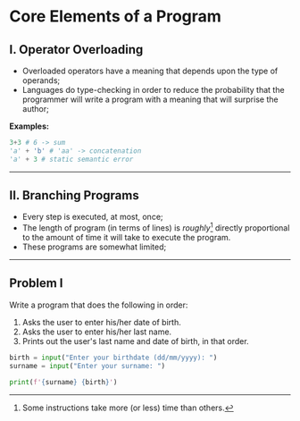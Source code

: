 # Core Elements of a Program

## I. Operator Overloading
- Overloaded operators have a meaning that depends upon the type of operands;
- Languages do type-checking in order to reduce the probability that the programmer will write a program with a meaning that will surprise the author;

**Examples:**
```py
3+3 # 6 -> sum
'a' + 'b' # 'aa' -> concatenation
'a' + 3 # static semantic error
```

---

## II. Branching Programs
- Every step is executed, at most, once;
- The length of program (in terms of lines) is *roughly*[^2] directly proportional to the amount of time it will take to execute the program.
- These programs are somewhat limited;

---

## Problem I
Write a program that does the following in order:
1. Asks the user to enter his/her date of birth.
2. Asks the user to enter his/her last name.
3. Prints out the user's last name and date of birth, in that order.

```py
birth = input("Enter your birthdate (dd/mm/yyyy): ")
surname = input("Enter your surname: ")

print(f'{surname} {birth}')
```


[^2]: Some instructions take more (or less) time than others.
